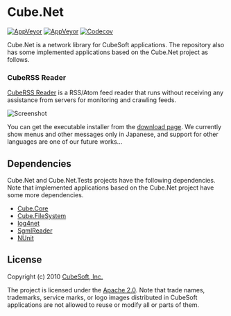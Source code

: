 Cube.Net
====

[![AppVeyor](https://img.shields.io/appveyor/ci/clown/cube-net/master.svg?label=master)](https://ci.appveyor.com/project/clown/cube-net)
[![AppVeyor](https://img.shields.io/appveyor/ci/clown/cube-net-ftg7w/chrome.svg?label=chrome)](https://ci.appveyor.com/project/clown/cube-net-ftg7w)
[![Codecov](https://codecov.io/gh/cube-soft/Cube.Net/branch/master/graph/badge.svg)](https://codecov.io/gh/cube-soft/Cube.Net)

Cube.Net is a network library for CubeSoft applications.
The repository also has some implemented applications based on the Cube.Net project as follows.

### CubeRSS Reader

[CubeRSS Reader](https://github.com/cube-soft/Cube.Net/tree/master/Applications/Rss) is a RSS/Atom feed reader that runs without receiving any assistance from servers for monitoring and crawling feeds.

![Screenshot](https://www.cube-soft.jp/cuberssreader/image/screenshot_original.png)

You can get the executable installer from the [download page](https://www.cube-soft.jp/cuberssreader/index.php).
We currently show menus and other messages only in Japanese, and support for other languages are one of our future works...

## Dependencies

Cube.Net and Cube.Net.Tests projects have the following dependencies.
Note that implemented applications based on the Cube.Net project have some more dependencies.

* [Cube.Core](https://github.com/cube-soft/Cube.Core)
* [Cube.FileSystem](https://github.com/cube-soft/Cube.FileSystem)
* [log4net](https://logging.apache.org/log4net/)
* [SgmlReader](https://github.com/MindTouch/SGMLReader)
* [NUnit](http://nunit.org/)

## License

Copyright (c) 2010 [CubeSoft, Inc.](https://www.cube-soft.jp/)

The project is licensed under the [Apache 2.0](https://github.com/cube-soft/Cube.Net/blob/master/License.txt).
Note that trade names, trademarks, service marks, or logo images distributed in CubeSoft applications are not allowed to reuse or modify all or parts of them.